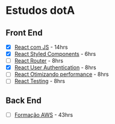 # Estudos dotA

## Front End

- [x] [React com JS](https://cursos.alura.com.br/course/react-desenvolvendo-javascript) - 14hrs
- [x] [React Styled Components](https://cursos.alura.com.br/course/react-styled-components) - 6hrs
- [ ] [React Router](https://cursos.alura.com.br/course/react-router-navegacao-spa) - 8hrs
- [x] [React User Authentication](https://cursos.alura.com.br/course/react-autenticando-usuarios) - 8hrs
- [ ] [React Otimizando performance](https://cursos.alura.com.br/course/react-otimizando-performance) - 8hrs
- [ ] [React Testing](https://cursos.alura.com.br/course/react-automatizando-testes) - 8hrs

## Back End

- [ ] [Formação AWS](https://cursos.alura.com.br/formacao-amazon-web-services) - 43hrs
<!--stackedit_data:
eyJoaXN0b3J5IjpbMTM2NzMxNjIzNSwxMjQ4NjQyNzQ2LDE3MD
YwNzEzODQsLTIyNjcxOTU1MSwtMTkxNjYzMDIyOF19
-->
